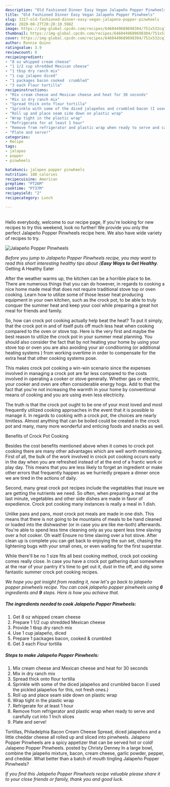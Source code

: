 ```yaml
---
description: "Old Fashioned Dinner Easy Vegan Jalapeño Popper Pinwheels"
title: "Old Fashioned Dinner Easy Vegan Jalapeño Popper Pinwheels"
slug: 3317-old-fashioned-dinner-easy-vegan-jalapeno-popper-pinwheels
date: 2020-08-27T20:28:10.598Z
image: https://img-global.cpcdn.com/recipes/6460449689698304/751x532cq70/jalapeno-popper-pinwheels-recipe-main-photo.jpg
thumbnail: https://img-global.cpcdn.com/recipes/6460449689698304/751x532cq70/jalapeno-popper-pinwheels-recipe-main-photo.jpg
cover: https://img-global.cpcdn.com/recipes/6460449689698304/751x532cq70/jalapeno-popper-pinwheels-recipe-main-photo.jpg
author: Ronnie Quinn
ratingvalue: 3.9
reviewcount: 8
recipeingredient:
- "8 oz whipped cream cheese"
- "1 1/2 cup shredded Mexican cheese"
- "1 tbsp dry ranch mix"
- "1 cup jalapeo diced"
- "1 packages bacon cooked  crumbled"
- "3 each Flour tortilla"
recipeinstructions:
- "Mix cream cheese and Mexican cheese and heat for 30 seconds"
- "Mix in dry ranch mix"
- "Spread thick onto flour tortilla"
- "Sprinkle with some of the diced jalapeños and crumbled bacon (I used the pickled jalapeños for this, not fresh ones.)"
- "Roll up and place seam side down on plastic wrap"
- "Wrap tight in the plastic wrap"
- "Refrigerate for at least 1 hour"
- "Remove from refrigerator and plastic wrap when ready to serve and carefully cut into 1 Inch slices"
- "Plate and serve!"
categories:
- Recipe
tags:
- jalapeo
- popper
- pinwheels

katakunci: jalapeo popper pinwheels 
nutrition: 188 calories
recipecuisine: American
preptime: "PT26M"
cooktime: "PT37M"
recipeyield: "2"
recipecategory: Lunch

---
```

<br>
Hello everybody, welcome to our recipe page, If you're looking for new recipes to try this weekend, look no further! We provide you only the perfect Jalapeño Popper Pinwheels recipe here. We also have wide variety of recipes to try.
<br>


![Jalapeño Popper Pinwheels](https://img-global.cpcdn.com/recipes/6460449689698304/751x532cq70/jalapeno-popper-pinwheels-recipe-main-photo.jpg)

<i>Before you jump to Jalapeño Popper Pinwheels recipe, you may want to read this short interesting healthy tips about {<strong>Easy Ways to Get Healthy</strong>.</i>
Getting A Healthy Eater


After the weather warms up, the kitchen can be a horrible place to be. There are numerous things that you can do however, in regards to cooking a nice home made meal that does not require traditional stove top or oven cooking. Learn how to utilize some of those lesser heat producing equipment in your own kitchen, such as the crock pot, to be able to truly conquer the summer heat and keep your cool while preparing a great hot meal for friends and family.

So, how can crock pot cooking actually help beat the heat? To put it simply, that the crock pot in and of itself puts off much less heat when cooking compared to the oven or stove top. Here is the very first and maybe the best reason to utilize the crock pot in your summer meal planning. You should also consider the fact that by not heating your home by using your stove top or oven you are also avoiding your air conditioning (or additional heating systems ) from working overtime in order to compensate for the extra heat that other cooking systems pose.

This makes crock pot cooking a win-win scenario since the expenses involved in managing a crock pot are far less compared to the costs involved in operating a cooker or stove generally. Whether gas or electric, your cooker and oven are often considerable energy hogs. Add to that the fact that you're not increasing the warmth in your home by conventional means of cooking and you are using even less electricity.

 The truth is that the crock pot ought to be one of your most loved and most frequently utilized cooking approaches in the event that it is possible to manage it. In regards to cooking with a crock pot, the choices are nearly limitless.  Almost anything that can be boiled could be created in the crock pot and many, many more wonderful and enticing foods and snacks as well.

Benefits of Crock Pot Cooking

Besides the cost benefits mentioned above when it comes to crock pot cooking there are many other advantages which are well worth mentioning. First of all, the bulk of the work involved in crock pot cooking occurs early in the day when you are refreshed instead of at the end of a frantic work or play day. This means that you are less likely to forget an ingredient or make other errors that frequently happen as we hurriedly prepare a dinner once we are tired in the actions of daily.

Second, many great crock pot recipes include the vegetables that insure we are getting the nutrients we need. So often, when preparing a meal at the last minute, vegetables and other side dishes are made in favor of expedience. Crock pot cooking many instances is really a meal in 1 dish.

 Unlike pans and pans, most crock pot meals are made in one dish. This means that there is not going to be mountains of meals to be hand cleaned or loaded into the dishwasher (or in case you are like me-both) afterwards. You're able to spend less time cleaning only as you spent less time slaving over a hot cooker. Oh wait! Ensure no time slaving over a hot stove. After clean up is complete you can get back to enjoying the sun set, chasing the lightening bugs with your small ones, or even waiting for the first superstar.

While there'll be no 1 size fits all best cooking method, crock pot cooking comes really close. In case you have a crock pot gathering dust somewhere at the rear of your pantry it's time to get out it, dust in the off, and dig some fantastic summer crock pot cooking recipes.


<i>We hope you got insight from reading it, now let's go back to jalapeño popper pinwheels recipe. You can cook jalapeño popper pinwheels using <strong>6</strong> ingredients and <strong>9</strong> steps. Here is how you achieve that.
</i>

##### The ingredients needed to cook Jalapeño Popper Pinwheels:

1. Get 8 oz whipped cream cheese
1. Prepare 1 1/2 cup shredded Mexican cheese
1. Provide 1 tbsp dry ranch mix
1. Use 1 cup jalapeño, diced
1. Prepare 1 packages bacon, cooked &amp; crumbled
1. Get 3 each Flour tortilla


##### Steps to make Jalapeño Popper Pinwheels:

1. Mix cream cheese and Mexican cheese and heat for 30 seconds
1. Mix in dry ranch mix
1. Spread thick onto flour tortilla
1. Sprinkle with some of the diced jalapeños and crumbled bacon (I used the pickled jalapeños for this, not fresh ones.)
1. Roll up and place seam side down on plastic wrap
1. Wrap tight in the plastic wrap
1. Refrigerate for at least 1 hour
1. Remove from refrigerator and plastic wrap when ready to serve and carefully cut into 1 Inch slices
1. Plate and serve!


Tortillas, Philadelphia Bacon Cream Cheese Spread, diced jalapeños and a little cheddar cheese all rolled up and sliced into pinwheels. Jalapeno Popper Pinwheels are a spicy appetizer that can be served hot or cold! Jalapeno Popper Pinwheels. posted by Christy Denney In a large bowl, combine the jalapeño mixture, bacon, cream cheese, garlic powder, pepper, and cheddar. What better than a batch of mouth tingling Jalapeño Popper Pinwheels? 

<i>If you find this Jalapeño Popper Pinwheels recipe valuable please share it to your close friends or family, thank you and good luck.</i>
